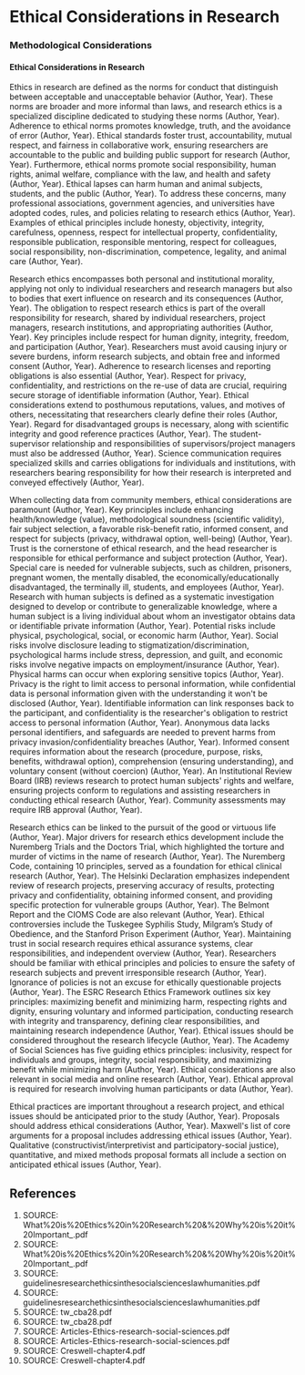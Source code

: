 # Ethical Considerations in Research

### Methodological Considerations

#### Ethical Considerations in Research

Ethics in research are defined as the norms for conduct that distinguish between acceptable and unacceptable behavior (Author, Year). These norms are broader and more informal than laws, and research ethics is a specialized discipline dedicated to studying these norms (Author, Year). Adherence to ethical norms promotes knowledge, truth, and the avoidance of error (Author, Year). Ethical standards foster trust, accountability, mutual respect, and fairness in collaborative work, ensuring researchers are accountable to the public and building public support for research (Author, Year). Furthermore, ethical norms promote social responsibility, human rights, animal welfare, compliance with the law, and health and safety (Author, Year). Ethical lapses can harm human and animal subjects, students, and the public (Author, Year). To address these concerns, many professional associations, government agencies, and universities have adopted codes, rules, and policies relating to research ethics (Author, Year). Examples of ethical principles include honesty, objectivity, integrity, carefulness, openness, respect for intellectual property, confidentiality, responsible publication, responsible mentoring, respect for colleagues, social responsibility, non-discrimination, competence, legality, and animal care (Author, Year).

Research ethics encompasses both personal and institutional morality, applying not only to individual researchers and research managers but also to bodies that exert influence on research and its consequences (Author, Year). The obligation to respect research ethics is part of the overall responsibility for research, shared by individual researchers, project managers, research institutions, and appropriating authorities (Author, Year). Key principles include respect for human dignity, integrity, freedom, and participation (Author, Year). Researchers must avoid causing injury or severe burdens, inform research subjects, and obtain free and informed consent (Author, Year). Adherence to research licenses and reporting obligations is also essential (Author, Year). Respect for privacy, confidentiality, and restrictions on the re-use of data are crucial, requiring secure storage of identifiable information (Author, Year). Ethical considerations extend to posthumous reputations, values, and motives of others, necessitating that researchers clearly define their roles (Author, Year). Regard for disadvantaged groups is necessary, along with scientific integrity and good reference practices (Author, Year). The student-supervisor relationship and responsibilities of supervisors/project managers must also be addressed (Author, Year). Science communication requires specialized skills and carries obligations for individuals and institutions, with researchers bearing responsibility for how their research is interpreted and conveyed effectively (Author, Year).

When collecting data from community members, ethical considerations are paramount (Author, Year). Key principles include enhancing health/knowledge (value), methodological soundness (scientific validity), fair subject selection, a favorable risk-benefit ratio, informed consent, and respect for subjects (privacy, withdrawal option, well-being) (Author, Year). Trust is the cornerstone of ethical research, and the head researcher is responsible for ethical performance and subject protection (Author, Year). Special care is needed for vulnerable subjects, such as children, prisoners, pregnant women, the mentally disabled, the economically/educationally disadvantaged, the terminally ill, students, and employees (Author, Year). Research with human subjects is defined as a systematic investigation designed to develop or contribute to generalizable knowledge, where a human subject is a living individual about whom an investigator obtains data or identifiable private information (Author, Year). Potential risks include physical, psychological, social, or economic harm (Author, Year). Social risks involve disclosure leading to stigmatization/discrimination, psychological harms include stress, depression, and guilt, and economic risks involve negative impacts on employment/insurance (Author, Year). Physical harms can occur when exploring sensitive topics (Author, Year). Privacy is the right to limit access to personal information, while confidential data is personal information given with the understanding it won't be disclosed (Author, Year). Identifiable information can link responses back to the participant, and confidentiality is the researcher's obligation to restrict access to personal information (Author, Year). Anonymous data lacks personal identifiers, and safeguards are needed to prevent harms from privacy invasion/confidentiality breaches (Author, Year). Informed consent requires information about the research (procedure, purpose, risks, benefits, withdrawal option), comprehension (ensuring understanding), and voluntary consent (without coercion) (Author, Year). An Institutional Review Board (IRB) reviews research to protect human subjects' rights and welfare, ensuring projects conform to regulations and assisting researchers in conducting ethical research (Author, Year). Community assessments may require IRB approval (Author, Year).

Research ethics can be linked to the pursuit of the good or virtuous life (Author, Year). Major drivers for research ethics development include the Nuremberg Trials and the Doctors Trial, which highlighted the torture and murder of victims in the name of research (Author, Year). The Nuremberg Code, containing 10 principles, served as a foundation for ethical clinical research (Author, Year). The Helsinki Declaration emphasizes independent review of research projects, preserving accuracy of results, protecting privacy and confidentiality, obtaining informed consent, and providing specific protection for vulnerable groups (Author, Year). The Belmont Report and the CIOMS Code are also relevant (Author, Year). Ethical controversies include the Tuskegee Syphilis Study, Milgram’s Study of Obedience, and the Stanford Prison Experiment (Author, Year). Maintaining trust in social research requires ethical assurance systems, clear responsibilities, and independent overview (Author, Year). Researchers should be familiar with ethical principles and policies to ensure the safety of research subjects and prevent irresponsible research (Author, Year). Ignorance of policies is not an excuse for ethically questionable projects (Author, Year). The ESRC Research Ethics Framework outlines six key principles: maximizing benefit and minimizing harm, respecting rights and dignity, ensuring voluntary and informed participation, conducting research with integrity and transparency, defining clear responsibilities, and maintaining research independence (Author, Year). Ethical issues should be considered throughout the research lifecycle (Author, Year). The Academy of Social Sciences has five guiding ethics principles: inclusivity, respect for individuals and groups, integrity, social responsibility, and maximizing benefit while minimizing harm (Author, Year). Ethical considerations are also relevant in social media and online research (Author, Year). Ethical approval is required for research involving human participants or data (Author, Year).

Ethical practices are important throughout a research project, and ethical issues should be anticipated prior to the study (Author, Year). Proposals should address ethical considerations (Author, Year). Maxwell's list of core arguments for a proposal includes addressing ethical issues (Author, Year). Qualitative (constructivist/interpretivist and participatory-social justice), quantitative, and mixed methods proposal formats all include a section on anticipated ethical issues (Author, Year).


## References

1. SOURCE: What%20is%20Ethics%20in%20Research%20&%20Why%20is%20it%20Important_.pdf
2. SOURCE: What%20is%20Ethics%20in%20Research%20&%20Why%20is%20it%20Important_.pdf
3. SOURCE: guidelinesresearchethicsinthesocialscienceslawhumanities.pdf
4. SOURCE: guidelinesresearchethicsinthesocialscienceslawhumanities.pdf
5. SOURCE: tw_cba28.pdf
6. SOURCE: tw_cba28.pdf
7. SOURCE: Articles-Ethics-research-social-sciences.pdf
8. SOURCE: Articles-Ethics-research-social-sciences.pdf
9. SOURCE: Creswell-chapter4.pdf
10. SOURCE: Creswell-chapter4.pdf

